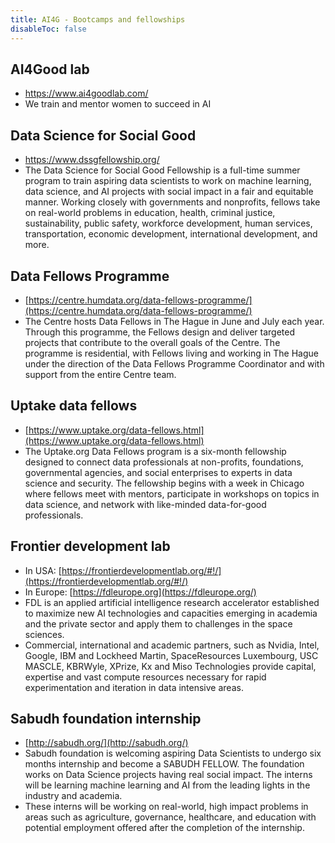 ```yaml
---
title: AI4G - Bootcamps and fellowships
disableToc: false
---
```



## AI4Good lab
- https://www.ai4goodlab.com/
- We train and mentor women to succeed in AI


## Data Science for Social Good
- https://www.dssgfellowship.org/
- The Data Science for Social Good Fellowship is a full-time summer program to train aspiring data scientists to work on machine learning, data science, and AI projects with social impact in a fair and equitable manner. Working closely with governments and nonprofits, fellows take on real-world problems in education, health, criminal justice, sustainability, public safety, workforce development, human services, transportation, economic development, international development, and more.


## Data Fellows Programme
- [https://centre.humdata.org/data-fellows-programme/](https://centre.humdata.org/data-fellows-programme/)
- The Centre hosts Data Fellows in The Hague in June and July each year. Through this programme, the Fellows design and deliver targeted projects that contribute to the overall goals of the Centre. The programme is residential, with Fellows living and working in The Hague under the direction of the Data Fellows Programme Coordinator and with support from the entire Centre team.


## Uptake data fellows
- [https://www.uptake.org/data-fellows.html](https://www.uptake.org/data-fellows.html)
- The Uptake.org Data Fellows program is a six-month fellowship designed to connect data professionals at non-profits, foundations, governmental agencies, and social enterprises to experts in data science and security. The fellowship begins with a week in Chicago where fellows meet with mentors, participate in workshops on topics in data science, and network with like-minded data-for-good professionals.


## Frontier development lab
- In USA: [https://frontierdevelopmentlab.org/#!/](https://frontierdevelopmentlab.org/#!/)
- In Europe: [https://fdleurope.org](https://fdleurope.org/)
- FDL is an applied artificial intelligence research accelerator established to maximize new AI technologies and capacities emerging in academia and the private sector and apply them to challenges in the space sciences.
- Commercial, international and academic partners, such as Nvidia, Intel, Google, IBM and Lockheed Martin, SpaceResources Luxembourg, USC MASCLE, KBRWyle, XPrize, Kx and Miso Technologies provide capital, expertise and vast compute resources necessary for rapid experimentation and iteration in data intensive areas.


## Sabudh foundation internship
- [http://sabudh.org/](http://sabudh.org/)
- Sabudh foundation is welcoming aspiring Data Scientists to undergo six months internship and become a SABUDH FELLOW. The foundation works on Data Science projects having real social impact. The interns will be learning machine learning and AI from the leading lights in the industry and academia.
- These interns will be working on real-world, high impact problems in areas such as agriculture, governance, healthcare, and education with potential employment offered after the completion of the internship.